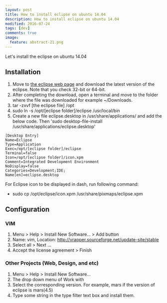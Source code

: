 ```yaml
---
layout: post
title: How to install eclipse on ubuntu 14.04
description: How to install eclipse on ubuntu 14.04
modified: 2016-07-24
tags: [dev]
comments: true
image:
  feature: abstract-21.png
---
```

Let's install the eclipse on ubuntu 14.04

## Installation

1. Move to [the eclipse web page](www.eclipse.org/) and download the latest version of the eclipse. Note that you check 32-bit or 64-bit.
2. After completing the download, open a terminal and move to the folder where the file was downloaded for example ~/Downloads.
3. tar -zxvf [the eclipse file] /opt
4. sudo ln -s /opt/[eclipse folder]/eclipse /usr/local/bin
5. Create a new file eclipse.desktop in /usr/share/applications/ and add the below code. Then 'sudo desktop-file-install /usr/share/applications/eclipse.desktop'

```
[Desktop Entry]
Name=Eclipse
Type=Application
Exec=/opt/[eclipse folder]/eclipse
Terminal=false
Icon=/opt/[eclipse folder]/icon.xpm
Comment=Integrated Development Environment
NoDisplay=false
Categories=Development;IDE;
Name[en]=eclipse.desktop
```

For Eclipse icon to be displayed in dash, run following command:

- sudo cp /opt/eclipse/icon.xpm /usr/share/pixmaps/eclipse.xpm

## Configuration

### VIM 

1. Menu > Help > Install New Software... > Add button
2. Name: vim, Location: http://vrapper.sourceforge.net/update-site/stable
3. Select all > Next ...
4. Accept the license agreement > Finish

### Other Projects (Web, Design, and etc)

1. Menu > Help > Install New Software... 
2. The drop down menu of Work with
3. Select the corresponding version. For example, mars if the version of eclipse is mars(4.5)
4. Type some string in the type filter text box and install them. 

